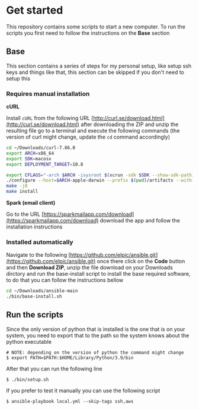 # Get started

This repository contains some scripts to start a new computer. To run the scripts
you first need to follow the instructions on the **Base** section

## Base

This section contains a series of steps for my personal setup, like setup ssh keys
and things like that, this section can be skipped if you don't need to setup this

### Requires manual installation

**cURL**

Install `cURL` from the following URL [http://curl.se/download.html](http://curl.se/download.html)
after downloading the ZIP and unzip the resulting file go to a terminal and execute the following
commands (the version of curl might change, update the `cd` command accordingly)

```bash
cd ~/Downloads/curl-7.86.0
export ARCH=x86_64
export SDK=macosx
export DEPLOYMENT_TARGET=10.8

export CFLAGS="-arch $ARCH -isysroot $(xcrun -sdk $SDK --show-sdk-path) -m$SDK-version-min=$DEPLOYMENT_TARGET"
./configure --host=$ARCH-apple-darwin --prefix $(pwd)/artifacts --with-secure-transport
make -j8
make install
```

**Spark (email client)**

Go to the URL [https://sparkmailapp.com/download](https://sparkmailapp.com/download) download the app and
follow the installation instructions

### Installed automatically

Navigate to the following
[https://github.com/elpic/ansible.git](https://github.com/elpic/ansible.git)
once there click on the **Code** button and then **Download ZIP**, unzip the file download on your
Downloads dirctory and run the base-install script to install the base required software, to do
that you can follow the instructions bellow

```bash
cd ~/Downloads/ansible-main
./bin/base-install.sh
```

## Run the scripts

Since the only version of python that is installed is the one that is on your system, you need to
export that to the path so the system knows about the python executable

```shell
# NOTE: depending on the version of python the command might change
$ export PATH=$PATH:$HOME/Library/Python/3.9/bin
```

After that you can run the following line

```shell
$ ./bin/setup.sh
```

If you prefer to test it manually you can use the following script

```shell
$ ansible-playbook local.yml --skip-tags ssh,aws
```
